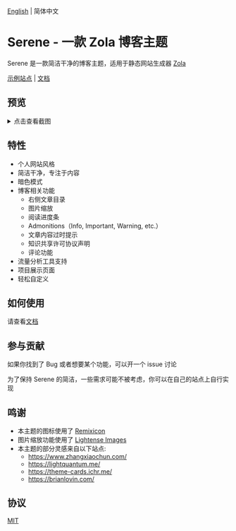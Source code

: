 [English](https://github.com/isunjn/serene/blob/main/README.md) | 简体中文

# Serene - 一款 Zola 博客主题

Serene 是一款简洁干净的博客主题，适用于静态网站生成器 [Zola](https://www.getzola.org)

[示例站点](https://serene-demo-site.vercel.app) | [文档](https://github.com/isunjn/serene/wiki)

## 预览

<details>
  <summary>点击查看截图</summary>

  ![](https://github.com/isunjn/serene/blob/main/screenshots/1.png?raw=true)
  ![](https://github.com/isunjn/serene/blob/main/screenshots/2.png?raw=true)
  ![](https://github.com/isunjn/serene/blob/main/screenshots/3.png?raw=true)
  ![](https://github.com/isunjn/serene/blob/main/screenshots/4.png?raw=true)
  ![](https://github.com/isunjn/serene/blob/main/screenshots/5.png?raw=true)
  ![](https://github.com/isunjn/serene/blob/main/screenshots/6.png?raw=true)
  ![](https://github.com/isunjn/serene/blob/main/screenshots/7.png?raw=true)
</details>

## 特性

- 个人网站风格
- 简洁干净，专注于内容
- 暗色模式
- 博客相关功能
    - 右侧文章目录
    - 图片缩放
    - 阅读进度条
    - Admonitions（Info, Important, Warning, etc.）
    - 文章内容过时提示
    - 知识共享许可协议声明
    - 评论功能
- 流量分析工具支持
- 项目展示页面
- 轻松自定义

## 如何使用

请查看[文档](https://github.com/isunjn/serene/wiki)

## 参与贡献

如果你找到了 Bug 或者想要某个功能，可以开一个 issue 讨论

为了保持 Serene 的简洁，一些需求可能不被考虑，你可以在自己的站点上自行实现

## 鸣谢

- 本主题的图标使用了 [Remixicon](https://remixicon.com/)
- 图片缩放功能使用了 [Lightense Images](https://github.com/sparanoid/lightense-images)
- 本主题的部分灵感来自以下站点:
    - <https://www.zhangxiaochun.com/>
    - <https://lightquantum.me/>
    - <https://theme-cards.ichr.me/>
    - <https://brianlovin.com/>

## 协议

[MIT](https://github.com/isunjn/serene/blob/main/LICENSE)
